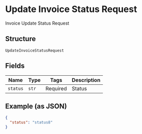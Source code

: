 
# Update Invoice Status Request

Invoice Update Status Request

## Structure

`UpdateInvoiceStatusRequest`

## Fields

| Name | Type | Tags | Description |
|  --- | --- | --- | --- |
| `status` | `str` | Required | Status |

## Example (as JSON)

```json
{
  "status": "status8"
}
```

